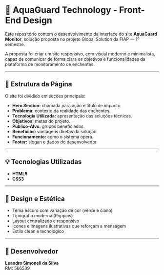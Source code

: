 # 🌊 AquaGuard Technology - Front-End Design

Este repositório contém o desenvolvimento da interface do site **AquaGuard Monitor**, solução proposta no projeto Global Solution da FIAP — 1º semestre.

A proposta foi criar um site responsivo, com visual moderno e minimalista, capaz de comunicar de forma clara os objetivos e funcionalidades da plataforma de monitoramento de enchentes.

---

## 📌 Estrutura da Página

O site foi dividido em seções principais:

- **Hero Section:** chamada para ação e título de impacto.
- **Problema:** contexto da realidade das enchentes.
- **Tecnologia Utilizada:** apresentação das soluções técnicas.
- **Objetivos:** metas do projeto.
- **Público-Alvo:** grupos beneficiados.
- **Benefícios:** vantagens diretas da solução.
- **Funcionamento:** como o sistema opera.
- **Footer:** slogan e dados do desenvolvedor.

---

## 💡 Tecnologias Utilizadas

- **HTML5**
- **CSS3**

---

## 🎨 Design e Estética

- Tema escuro com variação de cor (verde e ciano)
- Tipografia moderna (Poppins)
- Layout centralizado e responsivo
- Ícones e imagens ilustrativas que reforçam a mensagem
- Estilo clean e tecnológico

---

## 👤 Desenvolvedor

**Leandro Simoneli da Silva**  
RM: 566539  

